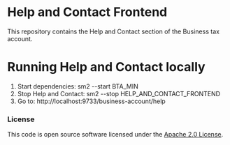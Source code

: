 
# Help and Contact Frontend

This repository contains the Help and Contact section of the Business tax account.

# Running Help and Contact locally

1. Start dependencies: sm2 --start BTA_MIN 
2. Stop Help and Contact: sm2 --stop HELP_AND_CONTACT_FRONTEND 
3. Go to: http://localhost:9733/business-account/help

### License

This code is open source software licensed under the [Apache 2.0 License]("http://www.apache.org/licenses/LICENSE-2.0.html").
